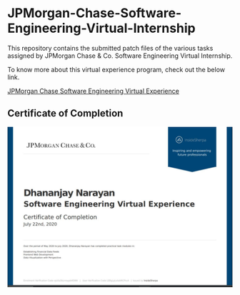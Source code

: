 # JPMorgan-Chase-Software-Engineering-Virtual-Internship
This repository contains the submitted patch files of the various tasks assigned by JPMorgan Chase & Co. Software Engineering Virtual Internship.

To know more about this virtual experience program, check out the below link.

[JPMorgan Chase Software Engineering Virtual Experience](https://in.insidesherpa.com/virtual-internships/R5iK7HMxJGBgaSbvk)

## Certificate of Completion
![JPMC Certificate](https://github.com/DhananjayNarayan/JPMorgan-Chase-Software-Engineering-Virtual-Internship/blob/master/JPMC_Certificate_Dhananjay.JPG)
